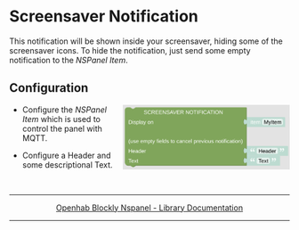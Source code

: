 # Screensaver Notification

This notification will be shown inside your screensaver, hiding some of the screensaver icons. To hide the notification, just send some empty notification to the *NSPanel Item*.

## Configuration

[<img src="img/blockLibrary_nspanel_screensaver_screensaverNotification.png" align="right" width="300">](img/blockLibrary_nspanel_screensaver_screensaverNotification.png)

- Configure the *NSPanel Item* which is used to control the panel with MQTT.

- Configure a Header and some descriptional Text.

<br clear="right"/>

---

[<p style="text-align: center;">Openhab Blockly Nspanel - Library Documentation</p>](README.md)

---
